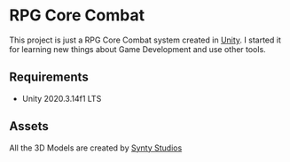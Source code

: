 # RPG Core Combat
This project is just a RPG Core Combat system created in [Unity](https://unity.com/). I started it for learning new things about Game Development and use other tools.

## Requirements
* Unity 2020.3.14f1 LTS

## Assets
All the 3D Models are created by [Synty Studios](https://syntystore.com/)